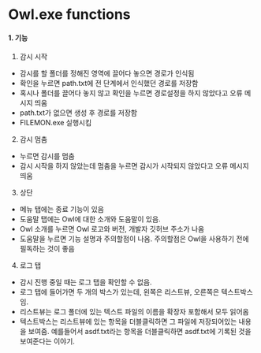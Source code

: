 # Owl.exe functions

#### 1. 기능

1. 감시 시작

- 감시를 할 폴더를 정해진 영역에 끌어다 놓으면 경로가 인식됨
- 확인을 누르면 path.txt에 전 단계에서 인식했던 경로를 저장함
- 혹시나 폴더를 끌어다 놓지 않고 확인을 누르면 경로설정을 하지 않았다고 오류 메시지 띄움
- path.txt가 없으면 생성 후 경로를 저장함
- FILEMON.exe 실행시킴



2. 감시 멈춤

- 누르면 감시를 멈춤
- 감시 시작을 하지 않았는데 멈춤을 누르면 감시가 시작되지 않았다고 오류 메시지 띄움



3. 상단

- 메뉴 탭에는 종료 기능이 있음
- 도움말 탭에는 Owl에 대한 소개와 도움말이 있음.
- Owl 소개를 누르면 Owl 로고와 버전, 개발자 깃허브 주소가 나옴
- 도움말을 누르면 기능 설명과 주의할점이 나옴. 주의할점은 Owl을 사용하기 전에 필독하는 것이 좋음



4. 로그 탭

- 감시 진행 중일 때는 로그 탭을 확인할 수 없음.
- 로그 탭에 들어가면 두 개의 박스가 있는데, 왼쪽은 리스트뷰, 오른쪽은 텍스트박스임.
- 리스트뷰는 로그 폴더에 있는 텍스트 파일의 이름을 확장자 포함해서 모두 읽어옴
- 텍스트박스는 리스트뷰에 있는 항목을 더블클릭하면 그 파일에 저장되어있는 내용을 보여줌. 예를들어서 asdf.txt라는 항목을 더블클릭하면 asdf.txt에 기록된 것을 보여준다는 이야기.